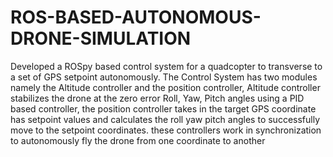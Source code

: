 # ROS-BASED-AUTONOMOUS-DRONE-SIMULATION
Developed a ROSpy based control system for a quadcopter to transverse to a set of GPS setpoint autonomously. The Control System has two modules namely the Altitude controller and the position controller, Altitude controller stabilizes the drone at the zero error Roll, Yaw, Pitch angles using a PID based controller, the position controller takes in the target GPS coordinate has setpoint values and calculates the roll yaw pitch angles to successfully move to the setpoint coordinates. these controllers work in synchronization to autonomously fly the drone from one coordinate to another
